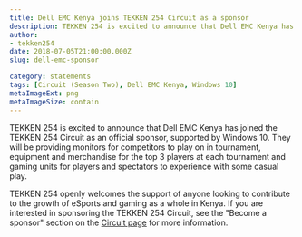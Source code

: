 ```yaml
---
title: Dell EMC Kenya joins TEKKEN 254 Circuit as a sponsor
description: TEKKEN 254 is excited to announce that Dell EMC Kenya has joined the TEKKEN 254 Circuit as an official sponsor, supported by Windows 10.
author:
- tekken254
date: 2018-07-05T21:00:00.000Z
slug: dell-emc-sponsor

category: statements
tags: [Circuit (Season Two), Dell EMC Kenya, Windows 10]
metaImageExt: png
metaImageSize: contain
---
```

TEKKEN 254 is excited to announce that Dell EMC Kenya has joined the TEKKEN 254 Circuit as an official sponsor, supported by Windows 10. They will be providing monitors for competitors to play on in tournament, equipment and merchandise for the top 3 players at each tournament and gaming units for players and spectators to experience with some casual play.

TEKKEN 254 openly welcomes the support of anyone looking to contribute to the growth of eSports and gaming as a whole in Kenya. If you are interested in sponsoring the TEKKEN 254 Circuit, see the "Become a sponsor" section on the [Circuit page](/circuit) for more information.